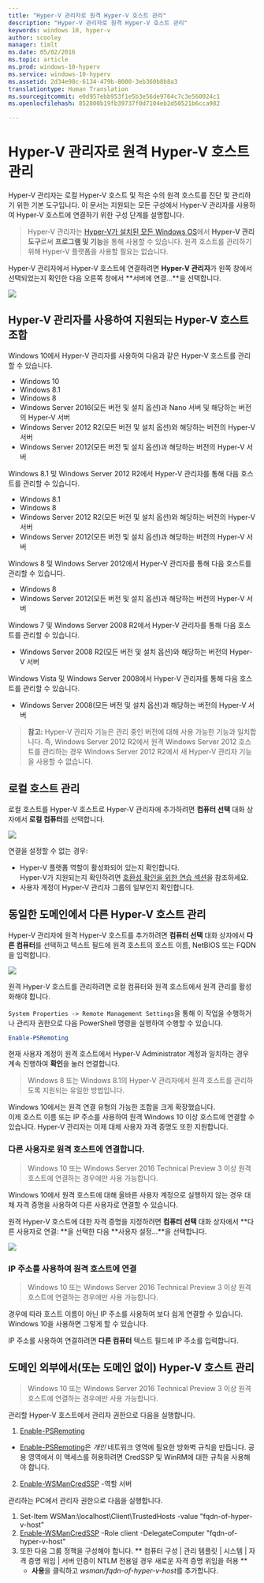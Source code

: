 ```yaml
---
title: "Hyper-V 관리자로 원격 Hyper-V 호스트 관리"
description: "Hyper-V 관리자로 원격 Hyper-V 호스트 관리"
keywords: windows 10, hyper-v
author: scooley
manager: timlt
ms.date: 05/02/2016
ms.topic: article
ms.prod: windows-10-hyperv
ms.service: windows-10-hyperv
ms.assetid: 2d34e98c-6134-479b-8000-3eb360b8b8a3
translationtype: Human Translation
ms.sourcegitcommit: e0d957ebb953f1e5b3e56de9764c7c3e560024c1
ms.openlocfilehash: 852800b19fb39737f0d7104eb2d50521b6cca982

---
```


# Hyper-V 관리자로 원격 Hyper-V 호스트 관리

Hyper-V 관리자는 로컬 Hyper-V 호스트 및 적은 수의 원격 호스트를 진단 및 관리하기 위한 기본 도구입니다.  이 문서는 지원되는 모든 구성에서 Hyper-V 관리자를 사용하여 Hyper-V 호스트에 연결하기 위한 구성 단계를 설명합니다.

> Hyper-V 관리자는 [Hyper-V가 설치된 모든 Windows OS](../quick_start/walkthrough_compatibility.md#OperatingSystemRequirements)에서 **Hyper-V 관리 도구**로써 **프로그램 및 기능**을 통해 사용할 수 있습니다.  원격 호스트를 관리하기 위해 Hyper-V 플랫폼을 사용할 필요는 없습니다.

Hyper-V 관리자에서 Hyper-V 호스트에 연결하려면 **Hyper-V 관리자**가 왼쪽 창에서 선택되었는지 확인한 다음 오른쪽 창에서 **서버에 연결...**을 선택합니다.

![](media/HyperVManager-ConnectToHost.png)

## Hyper-V 관리자를 사용하여 지원되는 Hyper-V 호스트 조합
Windows 10에서 Hyper-V 관리자를 사용하여 다음과 같은 Hyper-V 호스트를 관리할 수 있습니다.
* Windows 10
* Windows 8.1
* Windows 8
* Windows Server 2016(모든 버전 및 설치 옵션)과 Nano 서버 및 해당하는 버전의 Hyper-V 서버
* Windows Server 2012 R2(모든 버전 및 설치 옵션)와 해당하는 버전의 Hyper-V 서버
* Windows Server 2012(모든 버전 및 설치 옵션)과 해당하는 버전의 Hyper-V 서버

Windows 8.1 및 Windows Server 2012 R2에서 Hyper-V 관리자를 통해 다음 호스트를 관리할 수 있습니다.
* Windows 8.1
* Windows 8
* Windows Server 2012 R2(모든 버전 및 설치 옵션)와 해당하는 버전의 Hyper-V 서버
* Windows Server 2012(모든 버전 및 설치 옵션)과 해당하는 버전의 Hyper-V 서버

Windows 8 및 Windows Server 2012에서 Hyper-V 관리자를 통해 다음 호스트를 관리할 수 있습니다.
* Windows 8
* Windows Server 2012(모든 버전 및 설치 옵션)과 해당하는 버전의 Hyper-V 서버

Windows 7 및 Windows Server 2008 R2에서 Hyper-V 관리자를 통해 다음 호스트를 관리할 수 있습니다.
* Windows Server 2008 R2(모든 버전 및 설치 옵션)와 해당하는 버전의 Hyper-V 서버

Windows Vista 및 Windows Server 2008에서 Hyper-V 관리자를 통해 다음 호스트를 관리할 수 있습니다.
* Windows Server 2008(모든 버전 및 설치 옵션)과 해당하는 버전의 Hyper-V 서버

> **참고:** Hyper-V 관리자 기능은 관리 중인 버전에 대해 사용 가능한 기능과 일치합니다. 즉, Windows Server 2012 R2에서 원격 Windows Server 2012 호스트를 관리하는 경우 Windows Server 2012 R2에서 새 Hyper-V 관리자 기능을 사용할 수 없습니다.

## 로컬 호스트 관리 ##
로컬 호스트를 Hyper-V 호스트로 Hyper-V 관리자에 추가하려면 **컴퓨터 선택** 대화 상자에서 **로컬 컴퓨터**를 선택합니다.

![](media/HyperVManager-ConnectToLocalHost.png)

연결을 설정할 수 없는 경우:
*  Hyper-V 플랫폼 역할이 활성화되어 있는지 확인합니다.  
  Hyper-V가 지원되는지 확인하려면 [호환성 확인을 위한 연습 섹션](../quick_start/walkthrough_compatibility.md)을 참조하세요.
*  사용자 계정이 Hyper-V 관리자 그룹의 일부인지 확인합니다.


## 동일한 도메인에서 다른 Hyper-V 호스트 관리 ##

Hyper-V 관리자에 원격 Hyper-V 호스트를 추가하려면 **컴퓨터 선택** 대화 상자에서 **다른 컴퓨터**를 선택하고 텍스트 필드에 원격 호스트의 호스트 이름, NetBIOS 또는 FQDN을 입력합니다.

![](media/HyperVManager-ConnectToRemoteHost.png)

원격 Hyper-V 호스트를 관리하려면 로컬 컴퓨터와 원격 호스트에서 원격 관리를 활성화해야 합니다.

`System Properties -> Remote Management Settings`을 통해 이 작업을 수행하거나 관리자 권한으로 다음 PowerShell 명령을 실행하여 수행할 수 있습니다.  

``` PowerShell
Enable-PSRemoting
```

현재 사용자 계정이 원격 호스트에서 Hyper-V Administrator 계정과 일치하는 경우 계속 진행하여 **확인**을 눌러 연결합니다.  

> Windows 8 또는 Windows 8.1의 Hyper-V 관리자에서 원격 호스트를 관리하도록 지원되는 유일한 방법입니다.


Windows 10에서는 원격 연결 유형의 가능한 조합을 크게 확장했습니다.  
이제 호스트 이름 또는 IP 주소를 사용하여 원격 Windows 10 이상 호스트에 연결할 수 있습니다.  Hyper-V 관리자는 이제 대체 사용자 자격 증명도 또한 지원합니다.  


### 다른 사용자로 원격 호스트에 연결합니다.
> Windows 10 또는 Windows Server 2016 Technical Preview 3 이상 원격 호스트에 연결하는 경우에만 사용 가능합니다.

Windows 10에서 원격 호스트에 대해 올바른 사용자 계정으로 실행하지 않는 경우 대체 자격 증명을 사용하여 다른 사용자로 연결할 수 있습니다.

원격 Hyper-V 호스트에 대한 자격 증명을 지정하려면 **컴퓨터 선택** 대화 상자에서 **다른 사용자로 연결: **을 선택한 다음 **사용자 설정...**을 선택합니다.

![](media/HyperVManager-ConnectToRemoteHostAltCreds.png)


### IP 주소를 사용하여 원격 호스트에 연결
> Windows 10 또는 Windows Server 2016 Technical Preview 3 이상 원격 호스트에 연결하는 경우에만 사용 가능합니다.

경우에 따라 호스트 이름이 아닌 IP 주소를 사용하여 보다 쉽게 연결할 수 있습니다. Windows 10을 사용하면 그렇게 할 수 있습니다.

IP 주소를 사용하여 연결하려면 **다른 컴퓨터** 텍스트 필드에 IP 주소를 입력합니다.


## 도메인 외부에서(또는 도메인 없이) Hyper-V 호스트 관리 ##
> Windows 10 또는 Windows Server 2016 Technical Preview 3 이상 원격 호스트에 연결하는 경우에만 사용 가능합니다.

관리할 Hyper-V 호스트에서 관리자 권한으로 다음을 실행합니다.

1.  [Enable-PSRemoting](https://technet.microsoft.com/en-us/library/hh849694.aspx)
  * [Enable-PSRemoting](https://technet.microsoft.com/en-us/library/hh849694.aspx)은 *개인* 네트워크 영역에 필요한 방화벽 규칙을 만듭니다. 공용 영역에서 이 액세스를 허용하려면 CredSSP 및 WinRM에 대한 규칙을 사용해야 합니다.
2.  [Enable-WSManCredSSP](https://technet.microsoft.com/en-us/library/hh849872.aspx) -역할 서버

관리하는 PC에서 관리자 권한으로 다음을 실행합니다.

1. Set-Item WSMan:\localhost\Client\TrustedHosts -value "fqdn-of-hyper-v-host"
2. [Enable-WSManCredSSP](https://technet.microsoft.com/en-us/library/hh849872.aspx) -Role client -DelegateComputer "fqdn-of-hyper-v-host"
3. 또한 다음 그룹 정책을 구성해야 합니다. ** 컴퓨터 구성 | 관리 템플릿 | 시스템 | 자격 증명 위임 | 서버 인증이 NTLM 전용일 경우 새로운 자격 증명 위임을 허용 **
    * **사용**을 클릭하고 *wsman/fqdn-of-hyper-v-host*를 추가합니다.



<!--HONumber=Sep16_HO3-->


